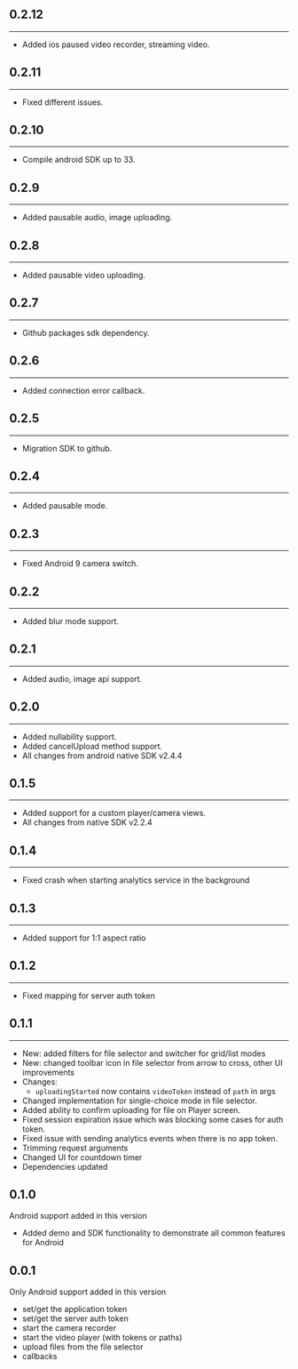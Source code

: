 ## 0.2.12
----------------------------
* Added ios paused video recorder, streaming video.
## 0.2.11
----------------------------
* Fixed different issues.
## 0.2.10
----------------------------
* Compile android SDK up to 33.
## 0.2.9
----------------------------
* Added pausable audio, image uploading.
## 0.2.8
----------------------------
* Added pausable video uploading.
## 0.2.7
----------------------------
* Github packages sdk dependency.
## 0.2.6
----------------------------
* Added connection error callback.
## 0.2.5
----------------------------
* Migration SDK to github.
## 0.2.4
----------------------------
* Added pausable mode.

## 0.2.3
----------------------------
* Fixed Android 9 camera switch.

## 0.2.2
----------------------------
* Added blur mode support.

## 0.2.1
----------------------------
* Added audio, image api support.

## 0.2.0
----------------------------
* Added nullability support.
* Added cancelUpload method support.
* All changes from android native SDK v2.4.4

## 0.1.5
----------------------------
* Added support for a custom player/camera views.
* All changes from native SDK v2.2.4

## 0.1.4
----------------------------
* Fixed crash when starting analytics service in the background

## 0.1.3
----------------------------
* Added support for 1:1 aspect ratio

## 0.1.2
----------------------------
* Fixed mapping for server auth token

## 0.1.1
----------------------------
* New: added filters for file selector and switcher for grid/list modes
* New: changed toolbar icon in file selector from arrow to cross, other UI improvements
* Changes: 
  - `uploadingStarted` now contains `videoToken` instead of `path` in args
* Changed implementation for single-choice mode in file selector.
* Added ability to confirm uploading for file on Player screen.  
* Fixed session expiration issue which was blocking some cases for auth token.
* Fixed issue with sending analytics events when there is no app token. 
* Trimming request arguments 
* Changed UI for countdown timer 
* Dependencies updated 

## 0.1.0
Android support added in this version
  * Added demo and SDK functionality to demonstrate all common features for Android
  
## 0.0.1
Only Android support added in this version
  * set/get the application token
  * set/get the server auth token
  * start the camera recorder
  * start the video player (with tokens or paths)
  * upload files from the file selector
  * callbacks
